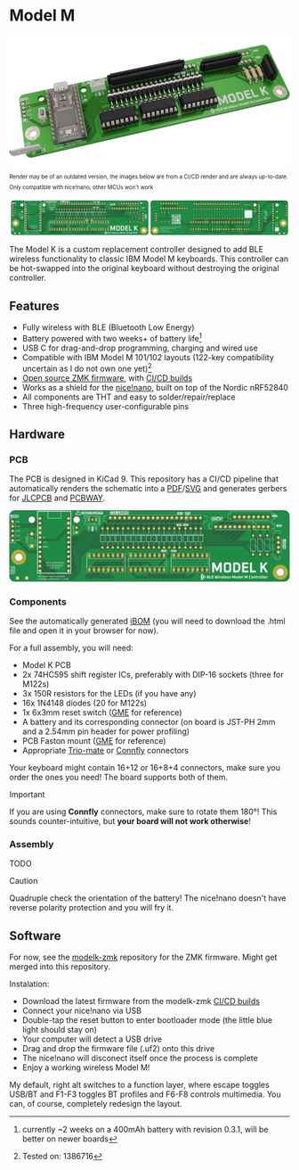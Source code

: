 # Model M

![meta/splash.png](meta/splash.png)
<sup><sub>Render may be of an outdated version, the images below are from a CI/CD render and are always up-to-date. Only compatible with nice!nano, other MCUs won't work</sub></sup>
<div style="display: inline-flex; flex-direction: row; align-content: space-around; justify-content: space-evenly;">
  <img src="https://github.com/3top1a/modelk/blob/pcb-artifacts/pcb/autogen/top.png" width="49%" />
  <img src="https://github.com/3top1a/modelk/blob/pcb-artifacts/pcb/autogen/bottom.png" width="49%" />
</div>

The Model K is a custom replacement controller designed to add BLE wireless functionality to classic IBM Model M keyboards. This controller can be hot-swapped into the original keyboard without destroying the original controller.

## Features

<!-- TODO Supported keyboards, M122 not tested yet -->
- Fully wireless with BLE (Bluetooth Low Energy)
- Battery powered with two weeks+ of battery life[^batery]
- USB C for drag-and-drop programming, charging and wired use
- Compatible with IBM Model M 101/102 layouts (122-key compatibility uncertain as I do not own one yet)[^models]
- [Open source ZMK firmware](https://github.com/3top1a/modelk-zmk), with [CI/CD builds](https://github.com/3top1a/modelk-zmk/actions/workflows/build.yml)
- Works as a shield for the [nice!nano](https://nicekeyboards.com/nice-nano), built on top of the Nordic nRF52840
- All components are THT and easy to solder/repair/replace
- Three high-frequency user-configurable pins

## Hardware

### PCB

The PCB is designed in KiCad 9. This repository has a CI/CD pipeline that automatically renders the schematic into a [PDF](https://github.com/3top1a/modelk/blob/pcb-artifacts/pcb/autogen/modelk-schematic.pdf)/[SVG](https://github.com/3top1a/modelk/blob/pcb-artifacts/pcb/autogen/modelk-schematic.svg) and generates gerbers for [JLCPCB](https://github.com/3top1a/modelk/blob/pcb-artifacts/pcb/autogen/jlcpcb.zip) and [PCBWAY](https://github.com/3top1a/modelk/blob/pcb-artifacts/pcb/autogen/pcbway.zip).

<img src="https://github.com/3top1a/modelk/blob/pcb-artifacts/pcb/autogen/top.png">

### Components

See the automatically generated [iBOM](https://github.com/3top1a/modelk/blob/pcb-artifacts/pcb/autogen/ibom.html) (you will need to download the .html file and open it in your browser for now).

For a full assembly, you will need:
- Model K PCB
- 2x 74HC595 shift register ICs, preferably with DIP-16 sockets (three for M122s)
- 3x 150R resistors for the LEDs (if you have any)
- 16x 1N4148 diodes (20 for M122s)
- 1x 6x3mm reset switch ([GME](https://www.gmelectronic.com/v/1500827/kls-ts3601-43-180-microswitch) for reference)
- A battery and its corresponding connector (on board is JST-PH 2mm and a 2.54mm pin header for power profiling)
- PCB Faston mount ([GME](https://www.gmelectronic.com/v/1500147/dj6116-63x08-faston-do-dps-63mm) for reference)
- Appropriate [Trio-mate](https://www.te.com/en/product-6-520415-6.html) or [Connfly](https://www.tme.eu/cz/details/ds1020-16st1d/konektory-ffc-fpc-raster-2-54mm/connfly/) connectors

Your keyboard might contain 16+12 or 16+8+4 connectors, make sure you order the ones you need! The board supports both of them.

> [!IMPORTANT]
> If you are using **Connfly** connectors, make sure to rotate them 180°! This sounds counter-intuitive, but **your board will not work otherwise**!

### Assembly

TODO

> [!CAUTION]
> Quadruple check the orientation of the battery! The nice!nano doesn't have reverse polarity protection and you will fry it.

## Software

For now, see the [modelk-zmk](https://github.com/3top1a/modelk-zmk) repository for the ZMK firmware. Might get merged into this repository.

Instalation:

- Download the latest firmware from the modelk-zmk [CI/CD builds](https://github.com/3top1a/modelk-zmk/actions/workflows/build.yml)
- Connect your nice!nano via USB
- Double-tap the reset button to enter bootloader mode (the little blue light should stay on)
- Your computer will detect a USB drive
- Drag and drop the firmware file (.uf2) onto this drive
- The nice!nano will disconect itself once the process is complete
- Enjoy a working wireless Model M!

My default, right alt switches to a function layer, where escape toggles USB/BT and F1-F3 toggles BT profiles and F6-F8 controls multimedia.
You can, of course, completely redesign the layout.

[^batery]: currently ~2 weeks on a 400mAh battery with revision 0.3.1, will be better on newer boards

[^models]: Tested on: 1386716
